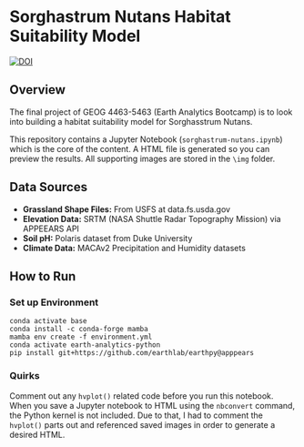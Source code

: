# Sorghastrum Nutans Habitat Suitability Model
[![DOI](https://zenodo.org/badge/732454940.svg)](https://zenodo.org/doi/10.5281/zenodo.10399448)

## Overview

The final project of GEOG 4463-5463 (Earth Analytics Bootcamp) is to look into building a habitat suitability model for Sorghasstrum Nutans.

This repository contains a Jupyter Notebook (`sorghastrum-nutans.ipynb`) which is the core of the content. 
A HTML file is generated so you can preview the results. All supporting images are stored in the `\img` folder.

## Data Sources

* **Grassland Shape Files:** From USFS at data.fs.usda.gov
* **Elevation Data:** SRTM (NASA Shuttle Radar Topography Mission) via APPEEARS API
* **Soil pH:** Polaris dataset from Duke University
* **Climate Data:** MACAv2 Precipitation and Humidity datasets


## How to Run

### Set up Environment
```
conda activate base
conda install -c conda-forge mamba
mamba env create -f environment.yml
conda activate earth-analytics-python
pip install git+https://github.com/earthlab/earthpy@apppears
```

### Quirks 
Comment out any `hvplot()` related code before you run this notebook.
When you save a Jupyter notebook to HTML using the `nbconvert` command, the Python kernel is not included.
Due to that, I had to comment the `hvplot()` parts out and referenced saved images in order to generate a desired HTML.
